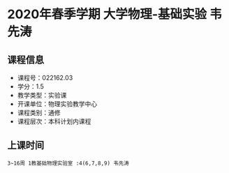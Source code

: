 # 2020年春季学期 大学物理-基础实验 韦先涛






## 课程信息

- 课程号：022162.03
- 学分：1.5
- 教学类型：实验课
- 开课单位：物理实验教学中心
- 课程类别：通修
- 课程层次：本科计划内课程

## 上课时间

```
3~16周 1教基础物理实验室 :4(6,7,8,9) 韦先涛
```

